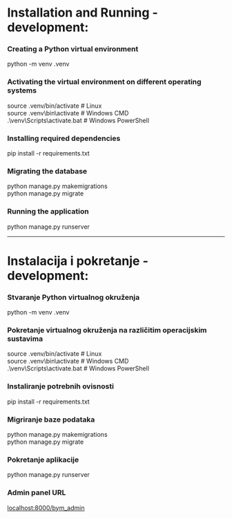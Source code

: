 # Installation and Running - development:
### Creating a Python virtual environment
python -m venv .venv

### Activating the virtual environment on different operating systems
source .venv/bin/activate # Linux  
source .venv\bin\activate # Windows CMD  
.\venv\Scripts\activate.bat # Windows PowerShell  

### Installing required dependencies
pip install -r requirements.txt  

### Migrating the database
python manage.py makemigrations  
python manage.py migrate  

### Running the application
python manage.py runserver  


-------------------------------------------------------------------

# Instalacija i pokretanje - development:
### Stvaranje Python virtualnog okruženja
python -m venv .venv

### Pokretanje virtualnog okruženja na različitim operacijskim sustavima
source .venv/bin/activate # Linux  
source .venv\bin\activate # Windows CMD  
.\venv\Scripts\activate.bat # Windows PowerShell  

### Instaliranje potrebnih ovisnosti
pip install -r requirements.txt  

### Migriranje baze podataka
python manage.py makemigrations  
python manage.py migrate  

### Pokretanje aplikacije
python manage.py runserver  

### Admin panel URL
[localhost:8000/bym_admin](localhost:8000/bym_admin)
